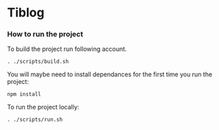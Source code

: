 # Tiblog


### How to run the project
To build the project run following account. 
```
. ./scripts/build.sh
```

You will maybe need to install dependances for the first time you run the project:
```
npm install
```

To run the project locally:
```
. ./scripts/run.sh
```